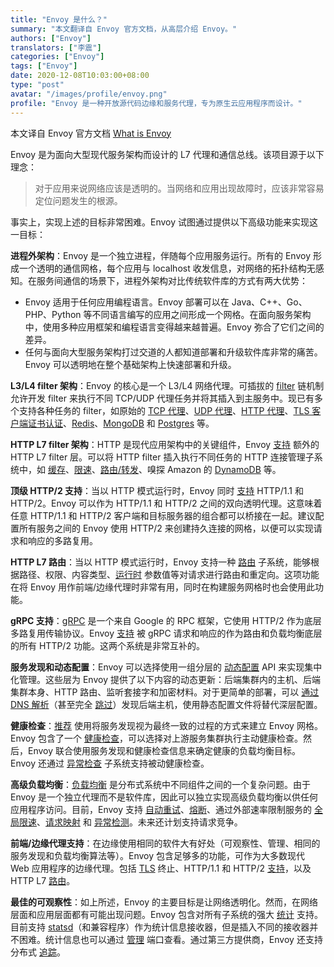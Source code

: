 ```yaml
---
title: "Envoy 是什么？"
summary: "本文翻译自 Envoy 官方文档，从高层介绍 Envoy。"
authors: ["Envoy"]
translators: ["李震"]
categories: ["Envoy"]
tags: ["Envoy"]
date: 2020-12-08T10:03:00+08:00
type: "post"
avatar: "/images/profile/envoy.png"
profile: "Envoy 是一种开放源代码边缘和服务代理，专为原生云应用程序而设计。"
---
```


本文译自 Envoy 官方文档 [What is Envoy](https://www.envoyproxy.io/docs/envoy/latest/intro/what_is_envoy)

Envoy 是为面向大型现代服务架构而设计的 L7 代理和通信总线。该项目源于以下理念：

> 对于应用来说网络应该是透明的。当网络和应用出现故障时，应该非常容易定位问题发生的根源。

事实上，实现上述的目标非常困难。Envoy 试图通过提供以下高级功能来实现这一目标：

**进程外架构**：Envoy 是一个独立进程，伴随每个应用服务运行。所有的 Envoy 形成一个透明的通信网格，每个应用与 localhost 收发信息，对网络的拓扑结构无感知。在服务间通信的场景下，进程外架构对比传统软件库的方式有两大优势：

* Envoy 适用于任何应用编程语言。Envoy 部署可以在 Java、C++、Go、PHP、Python 等不同语言编写的应用之间形成一个网格。在面向服务架构中，使用多种应用框架和编程语言变得越来越普遍。Envoy 弥合了它们之间的差异。
* 任何与面向大型服务架构打过交道的人都知道部署和升级软件库非常的痛苦。Envoy 可以透明地在整个基础架构上快速部署和升级。

**L3/L4 filter 架构**：Envoy 的核心是一个 L3/L4 网络代理。可插拔的 [filter](https://www.envoyproxy.io/docs/envoy/latest/intro/arch_overview/listeners/network_filters#arch-overview-network-filters) 链机制允许开发 filter 来执行不同 TCP/UDP 代理任务并将其插入到主服务中。现已有多个支持各种任务的 filter，如原始的 [TCP 代理](https://www.envoyproxy.io/docs/envoy/latest/intro/arch_overview/listeners/tcp_proxy#arch-overview-tcp-proxy)、[UDP 代理](https://www.envoyproxy.io/docs/envoy/latest/intro/arch_overview/listeners/udp_proxy#arch-overview-udp-proxy)、[HTTP 代理](https://www.envoyproxy.io/docs/envoy/latest/intro/arch_overview/http/http_connection_management#arch-overview-http-conn-man)、[TLS 客户端证书认证](https://www.envoyproxy.io/docs/envoy/latest/intro/arch_overview/security/ssl#arch-overview-ssl-auth-filter)、[Redis](https://www.envoyproxy.io/docs/envoy/latest/intro/arch_overview/other_protocols/redis#arch-overview-redis)、[MongoDB](https://www.envoyproxy.io/docs/envoy/latest/intro/arch_overview/other_protocols/mongo#arch-overview-mongo) 和 [Postgres](https://www.envoyproxy.io/docs/envoy/latest/intro/arch_overview/other_protocols/postgres#arch-overview-postgres) 等。

**HTTP L7 filter 架构**：HTTP 是现代应用架构中的关键组件，Envoy [支持](https://www.envoyproxy.io/docs/envoy/latest/intro/arch_overview/http/http_filters#arch-overview-http-filters) 额外的 HTTP L7 filter 层。可以将 HTTP filter 插入执行不同任务的 HTTP 连接管理子系统中，如 [缓存](https://www.envoyproxy.io/docs/envoy/latest/configuration/http/http_filters/buffer_filter#config-http-filters-buffer)、[限速](https://www.envoyproxy.io/docs/envoy/latest/intro/arch_overview/other_features/global_rate_limiting#arch-overview-global-rate-limit)、[路由/转发](https://www.envoyproxy.io/docs/envoy/latest/intro/arch_overview/http/http_routing#arch-overview-http-routing)、嗅探 Amazon 的 [DynamoDB](https://www.envoyproxy.io/docs/envoy/latest/intro/arch_overview/other_protocols/dynamo#arch-overview-dynamo) 等。

**顶级 HTTP/2 支持**：当以 HTTP 模式运行时，Envoy 同时 [支持](https://www.envoyproxy.io/docs/envoy/latest/intro/arch_overview/http/http_connection_management#arch-overview-http-protocols) HTTP/1.1 和 HTTP/2。Envoy 可以作为 HTTP/1.1 和 HTTP/2 之间的双向透明代理。这意味着任意 HTTP/1.1 和 HTTP/2 客户端和目标服务器的组合都可以桥接在一起。建议配置所有服务之间的 Envoy 使用 HTTP/2 来创建持久连接的网格，以便可以实现请求和响应的多路复用。

**HTTP L7 路由**：当以 HTTP 模式运行时，Envoy 支持一种 [路由](https://www.envoyproxy.io/docs/envoy/latest/intro/arch_overview/http/http_routing#arch-overview-http-routing) 子系统，能够根据路径、权限、内容类型、[运行时](https://www.envoyproxy.io/docs/envoy/latest/intro/arch_overview/operations/runtime#arch-overview-runtime) 参数值等对请求进行路由和重定向。这项功能在将 Envoy 用作前端/边缘代理时非常有用，同时在构建服务网格时也会使用此功能。

**gRPC 支持**：[gRPC](https://www.grpc.io/) 是一个来自 Google 的 RPC 框架，它使用 HTTP/2 作为底层多路复用传输协议。Envoy [支持](https://www.envoyproxy.io/docs/envoy/latest/intro/arch_overview/other_protocols/grpc#arch-overview-grpc) 被 gRPC 请求和响应的作为路由和负载均衡底层的所有 HTTP/2 功能。这两个系统是非常互补的。

**服务发现和动态配置**：Envoy 可以选择使用一组分层的 [动态配置](https://www.envoyproxy.io/docs/envoy/latest/intro/arch_overview/operations/dynamic_configuration#arch-overview-dynamic-config) API 来实现集中化管理。这些层为 Envoy 提供了以下内容的动态更新：后端集群内的主机、后端集群本身、HTTP 路由、监听套接字和加密材料。对于更简单的部署，可以 [通过 DNS 解析](https://www.envoyproxy.io/docs/envoy/latest/intro/arch_overview/upstream/service_discovery#arch-overview-service-discovery-types-strict-dns)（甚至完全 [跳过](https://www.envoyproxy.io/docs/envoy/latest/intro/arch_overview/upstream/service_discovery#arch-overview-service-discovery-types-static)）发现后端主机，使用静态配置文件将替代深层配置。

**健康检查**：[推荐](https://www.envoyproxy.io/docs/envoy/latest/intro/arch_overview/upstream/service_discovery#arch-overview-service-discovery-eventually-consistent) 使用将服务发现视为最终一致的过程的方式来建立 Envoy 网格。Envoy 包含了一个 [健康检查](https://www.envoyproxy.io/docs/envoy/latest/intro/arch_overview/upstream/health_checking#arch-overview-health-checking)，可以选择对上游服务集群执行主动健康检查。然后，Envoy 联合使用服务发现和健康检查信息来确定健康的负载均衡目标。Envoy 还通过 [异常检查](https://www.envoyproxy.io/docs/envoy/latest/intro/arch_overview/upstream/outlier#arch-overview-outlier-detection) 子系统支持被动健康检查。

**高级负载均衡**：[负载均衡](https://www.envoyproxy.io/docs/envoy/latest/intro/arch_overview/upstream/load_balancing/overview#arch-overview-load-balancing) 是分布式系统中不同组件之间的一个复杂问题。由于 Envoy 是一个独立代理而不是软件库，因此可以独立实现高级负载均衡以供任何应用程序访问。目前，Envoy 支持 [自动重试](https://www.envoyproxy.io/docs/envoy/latest/intro/arch_overview/http/http_routing#arch-overview-http-routing-retry)、[熔断](https://www.envoyproxy.io/docs/envoy/latest/intro/arch_overview/upstream/circuit_breaking#arch-overview-circuit-break)、通过外部速率限制服务的 [全局限速](https://www.envoyproxy.io/docs/envoy/latest/intro/arch_overview/other_features/global_rate_limiting#arch-overview-global-rate-limit)、[请求映射](https://www.envoyproxy.io/docs/envoy/latest/api-v3/config/route/v3/route_components.proto#envoy-v3-api-msg-config-route-v3-routeaction-requestmirrorpolicy) 和 [异常检测](https://www.envoyproxy.io/docs/envoy/latest/intro/arch_overview/upstream/outlier#arch-overview-outlier-detection)。未来还计划支持请求竞争。

**前端/边缘代理支持**：在边缘使用相同的软件大有好处（可观察性、管理、相同的服务发现和负载均衡算法等）。Envoy 包含足够多的功能，可作为大多数现代 Web 应用程序的边缘代理。包括 [TLS](https://www.envoyproxy.io/docs/envoy/latest/intro/arch_overview/security/ssl#arch-overview-ssl) 终止、HTTP/1.1 和 HTTP/2 [支持](https://www.envoyproxy.io/docs/envoy/latest/intro/arch_overview/http/http_connection_management#arch-overview-http-protocols)，以及 HTTP L7 [路由](https://www.envoyproxy.io/docs/envoy/latest/intro/arch_overview/http/http_routing#arch-overview-http-routing)。

**最佳的可观察性**：如上所述，Envoy 的主要目标是让网络透明化。然而，在网络层面和应用层面都有可能出现问题。Envoy 包含对所有子系统的强大 [统计](https://www.envoyproxy.io/docs/envoy/latest/intro/arch_overview/observability/statistics#arch-overview-statistics) 支持。目前支持 [statsd](https://github.com/etsy/statsd)（和兼容程序）作为统计信息接收器，但是插入不同的接收器并不困难。统计信息也可以通过 [管理](https://www.envoyproxy.io/docs/envoy/latest/operations/admin#operations-admin-interface) 端口查看。通过第三方提供商，Envoy 还支持分布式 [追踪](https://www.envoyproxy.io/docs/envoy/latest/intro/arch_overview/observability/tracing#arch-overview-tracing)。